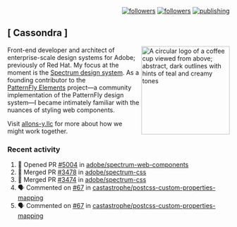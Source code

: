 <p align="right"><a rel="me" href="https://front-end.social/@castastrophe">
    <img alt="followers" title="Follow me on Mastodon" src="https://img.shields.io/mastodon/follow/109297102751309835?domain=https%3A%2F%2Ffront-end.social&label=Follow&logo=mastodon&logoColor=white&style=for-the-badge&labelColor=008080&color=006969"/></a>
  <a href="https://codepen.io/castastrophe/">
    <img alt="followers" title="Follow me on CodePen" src="https://img.shields.io/badge/23-1?color=640464&labelColor=7c007c&style=for-the-badge&logo=codepen&label=Follow"/></a>
<a href="https://castastrophe.medium.com/">
    <img alt="publishing" title="View articles on Medium" src="https://img.shields.io/badge/107-1?color=666&labelColor=444&label=subscribe&logo=medium&logoColor=white&style=for-the-badge"/></a>
</p>

## [&nbsp;Cassondra&nbsp;]

<img align="right" src="https://github-production-user-asset-6210df.s3.amazonaws.com/1840295/253016758-ba468774-1cd3-42c2-8f43-947b5eeb5edf.png" height="200" alt="A circular logo of a coffee cup viewed from above; abstract, dark outlines with hints of teal and creamy tones">

Front-end developer and architect of enterprise-scale design systems for Adobe; previously of Red Hat. My focus at the moment is the [Spectrum design system](https://github.com/adobe/spectrum-css). As a founding contributor to the [PatternFly&nbsp;Elements](https://github.com/patternfly/patternfly-elements) project&mdash;a community implementation of the PatternFly design system&mdash;I became intimately familiar with the nuances of styling web components.

Visit [allons-y.llc](http://allons-y.llc/) for more about how we might work together.

### Recent activity

<!--START_SECTION:activity-->
1. 💪 Opened PR [#5004](https://github.com/adobe/spectrum-web-components/pull/5004) in [adobe/spectrum-web-components](https://github.com/adobe/spectrum-web-components)
2. 🎉 Merged PR [#3478](https://github.com/adobe/spectrum-css/pull/3478) in [adobe/spectrum-css](https://github.com/adobe/spectrum-css)
3. 🎉 Merged PR [#3474](https://github.com/adobe/spectrum-css/pull/3474) in [adobe/spectrum-css](https://github.com/adobe/spectrum-css)
4. 🗣 Commented on [#67](https://github.com/castastrophe/postcss-custom-properties-mapping/pull/67#issuecomment-2569799470) in [castastrophe/postcss-custom-properties-mapping](https://github.com/castastrophe/postcss-custom-properties-mapping)
5. 🗣 Commented on [#67](https://github.com/castastrophe/postcss-custom-properties-mapping/pull/67#issuecomment-2569799143) in [castastrophe/postcss-custom-properties-mapping](https://github.com/castastrophe/postcss-custom-properties-mapping)
<!--END_SECTION:activity-->

